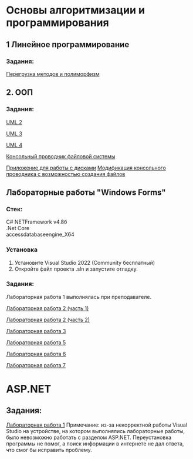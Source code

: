 # Основы алгоритмизации и программирования
## 1 Линейное программирование
### Задания:
[Перегрузка методов и полиморфизм](https://github.com/ytyuktyuk/labs2.0/blob/3c7ac472bd6e8035b22340bf376dbeb724c2b5f2/%D0%9F%D0%B5%D1%80%D0%B5%D0%B3%D1%80%D1%83%D0%B7%D0%BA%D0%B0%20%D0%BC%D0%B5%D1%82%D0%BE%D0%B4%D0%BE%D0%B2%20%D0%B8%20%D0%BF%D0%BE%D0%BB%D0%B8%D1%84%D0%BE%D1%80%D1%84%D0%B8%D0%B7%D0%BC)

## 2. ООП
### Задания:
[UML 2](https://github.com/ytyuktyuk/labs2.0/blob/7a85dfe241a4ea45fd4db047e3492ff529a9367e/UML%202.docx)

[UML 3](https://github.com/ytyuktyuk/labs2.0/blob/7a85dfe241a4ea45fd4db047e3492ff529a9367e/UML%203.docx)

[UML 4](https://github.com/ytyuktyuk/labs2.0/blob/7a85dfe241a4ea45fd4db047e3492ff529a9367e/UML%204.docx)

[Консольный проводник файловой системы](https://github.com/ytyuktyuk/labs2.0/blob/7a85dfe241a4ea45fd4db047e3492ff529a9367e/%D0%9F%D1%80%D0%BE%D0%B2%D0%BE%D0%B4%D0%BD%D0%B8%D0%BA%20%D1%84%D0%B0%D0%B9%D0%BB%D0%BE%D0%B2%D0%BE%D0%B9%20%D1%81%D0%B8%D1%81%D1%82%D0%B5%D0%BC%D1%8B.cs)

[Приложение для работы с дисками](https://github.com/ytyuktyuk/labs2.0/blob/7a85dfe241a4ea45fd4db047e3492ff529a9367e/%D0%B4%D0%B8%D1%81%D0%BA%D0%B8.cs)
[Модификация консольного проводника с возможностью создания файлов](https://github.com/ytyuktyuk/labs2.0/blob/7a85dfe241a4ea45fd4db047e3492ff529a9367e/%D0%9C%D0%BE%D0%B4%D0%B8%D1%84%D0%B8%D0%BA%D0%B0%D1%86%D0%B8%D1%8F_%D0%BA%D0%BE%D0%BD%D1%81%D0%BE%D0%BB%D1%8C%D0%BD%D0%BE%D0%B3%D0%BE_%D0%BF%D1%80%D0%BE%D0%B2%D0%BE%D0%B4%D0%BD%D0%B8%D0%BA%D0%B0_%D1%81_%D0%B2%D0%BE%D0%B7%D0%BC%D0%BE%D0%B6%D0%BD%D0%BE%D1%81%D1%82%D1%8C%D1%8E_%D1%81%D0%BE%D0%B7%D0%B4%D0%B0%D0%BD%D0%B8%D1%8F_%D1%84%D0%B0%D0%B9%D0%BB%D0%BE%D0%B2.cs)

## Лабораторные работы "Windows Forms"
### Стек:
C# NETFramework v4.8б
<br>.Net Core
<br>accessdatabaseengine_X64
### Установка
1. Установите Visual Studio 2022 (Community бесплатный)
2. Откройте файл проекта .sln и запустите отладку.
### Задания:
Лабораторная работа 1 выполнялась при преподавателе.

[Лабораторная работа 2 (часть 1)](https://github.com/ytyuktyuk/labs2.0/blob/7a85dfe241a4ea45fd4db047e3492ff529a9367e/WinQuestion.sln)

[Лабораторная работа 2 (часть 2)](https://github.com/ytyuktyuk/labs2.0/blob/7a85dfe241a4ea45fd4db047e3492ff529a9367e/MdiApplication.sln)

[Лабораторная работа 3](https://github.com/ytyuktyuk/labs2.0/blob/7a85dfe241a4ea45fd4db047e3492ff529a9367e/WinTimer1.sln)

[Лабораторная работа 5](https://github.com/ytyuktyuk/labs2.0/blob/7a85dfe241a4ea45fd4db047e3492ff529a9367e/Lab5.sln)

[Лабораторная работа 6](https://github.com/ytyuktyuk/labs2.0/blob/7a85dfe241a4ea45fd4db047e3492ff529a9367e/Lab6.sln)

[Лабораторная работа 7](https://github.com/ytyuktyuk/labs2.0/blob/7a85dfe241a4ea45fd4db047e3492ff529a9367e/Lab7.sln)

# ASP.NET
## Задания:
[Лабораторная работа 1](https://github.com/ytyuktyuk/labs2.0/blob/7a85dfe241a4ea45fd4db047e3492ff529a9367e/asp1.2.sln)
Примечание: из-за некорректной работы Visual Studio на устройстве, на котором выполнялись лабораторные работы, было невозможно работать с разделом ASP.NET. Переустановка программы не помог, а поиск информации в интернете не дал ответа, что смог бы исправить проблему.

